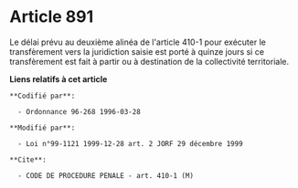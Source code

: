 # Article 891

Le délai prévu au deuxième alinéa de l'article 410-1 pour exécuter le transfèrement vers la juridiction saisie est porté à
quinze jours si ce transfèrement est fait à partir ou à destination de la collectivité territoriale.

**Liens relatifs à cet article**

	**Codifié par**:

	  - Ordonnance 96-268 1996-03-28

	**Modifié par**:

	  - Loi n°99-1121 1999-12-28 art. 2 JORF 29 décembre 1999

	**Cite**:

	  - CODE DE PROCEDURE PENALE - art. 410-1 (M)
